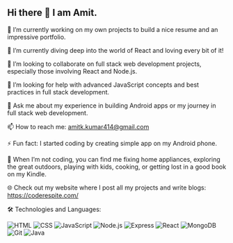 ## Hi there 👋 I am Amit.

🔭 I’m currently working on my own projects to build a nice resume and an impressive portfolio.

🌱 I’m currently diving deep into the world of React and loving every bit of it!

👯 I’m looking to collaborate on full stack web development projects, especially those involving React and Node.js.

🤔 I’m looking for help with advanced JavaScript concepts and best practices in full stack development.

💬 Ask me about my experience in building Android apps or my journey in full stack web development.

📫 How to reach me: amitk.kumar414@gmail.com

⚡ Fun fact: I started coding by creating simple app on my Android phone.

🎉 When I’m not coding, you can find me fixing home appliances, exploring the great outdoors, playing with kids, cooking, or getting lost in a good book on my Kindle.

🌐 Check out my website where I post all my projects and write blogs: https://coderespite.com/

🛠️ Technologies and Languages:

  ![HTML](https://img.shields.io/badge/-HTML5-E34F26?style=flat-square&logo=html5&logoColor=white)
  ![CSS](https://img.shields.io/badge/-CSS3-1572B6?style=flat-square&logo=css3&logoColor=white)
  ![JavaScript](https://img.shields.io/badge/-JavaScript-F7DF1E?style=flat-square&logo=javascript&logoColor=black)
  ![Node.js](https://img.shields.io/badge/-Node.js-339933?style=flat-square&logo=node.js&logoColor=white)
  ![Express](https://img.shields.io/badge/-Express-000000?style=flat-square&logo=express&logoColor=white)
  ![React](https://img.shields.io/badge/-React-61DAFB?style=flat-square&logo=react&logoColor=black)
  ![MongoDB](https://img.shields.io/badge/-MongoDB-47A248?style=flat-square&logo=mongodb&logoColor=white)
  ![Git](https://img.shields.io/badge/-Git-F05032?style=flat-square&logo=git&logoColor=white)
  ![Java](https://img.shields.io/badge/-Java-007396?style=flat-square&logo=java&logoColor=white) 


<!--
**amit265/amit265** is a ✨ _special_ ✨ repository because its `README.md` (this file) appears on your GitHub profile.

Here are some ideas to get you started:

🔭 I’m currently working on my own projects to build a better resume.
🌱 I’m currently learning React.
👯 I’m looking to collaborate on full stack web development projects, especially those involving React and Node.js.
🤔 I’m looking for help with advanced JavaScript concepts and best practices in full stack development.
💬 Ask me about my experience in building Android apps or my journey in full stack web development.
📫 How to reach me: amitk.kumar414@gmail.com
😄 Pronouns: He/Him
⚡ Fun fact: I started coding by creating simple app on my Android phone.
-->
